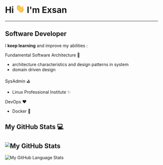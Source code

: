# Hi <img src="https://raw.githubusercontent.com/ABSphreak/ABSphreak/master/gifs/Hi.gif" width="30px"> I'm Exsan
---
## Software Developer

I **keep learning** and improve my abilities :

Fundamental Software Architecture 📖
- architecture characteristics and design patterns in system
- domain driven design

SysAdmin ⛳
- Linux Professional Institute ✨

DevOps ❤
- Docker 🐋

## My GitHub Stats 💻
![My GitHub Stats](https://github-readme-stats.vercel.app/api/?username=ehsangh7&count_private=true&theme=tokyonight&showicons=true)
---
![My GitHub Language Stats](https://github-readme-stats.vercel.app/api/top-langs/?username=ehsangh7&langs_count=5&theme=tokyonight)

<!-- ![](https://github.com/ehsangh7/github-stats/blob/master/generated/overview.svg) -->

